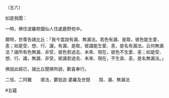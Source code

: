 （五六）

如是我聞：

一時，佛住波羅㮈國仙人住處鹿野苑中。

爾時，世尊告諸比丘：「我今當說有漏、無漏法。若色有漏、是取，彼色能生愛、恚；如是受、想、行、識，有漏、是取，彼識能生愛、恚，是名有漏法。云何無漏法？諸所有色無漏、非受，彼色若過去、未來、現在，彼色不生愛、恚；如是受、想、行、識，無漏、非受，彼識若過去、未來、現在，不生貪、恚，是名無漏法。」

佛說此經已，諸比丘聞佛所說，歡喜奉行。

二信、二阿難　　壞法、欝低迦
婆羅及世間　　陰、漏、無漏法




#五蘊

